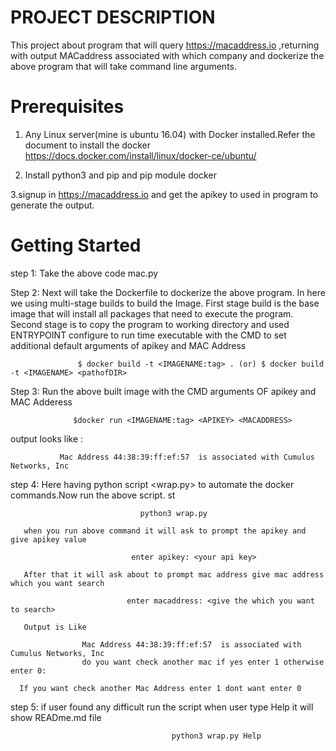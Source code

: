 PROJECT DESCRIPTION
============================

   This project about program that will query https://macaddress.io ,returning with output MACaddress associated with which company and dockerize the above program that will take command line arguments.
   
Prerequisites
==========================
  1. Any Linux server(mine is ubuntu 16.04) with Docker installed.Refer the document to install the docker https://docs.docker.com/install/linux/docker-ce/ubuntu/ 
  
  
  2. Install python3 and pip and pip module docker
  
  
  3.signup in https://macaddress.io and get the apikey to used in program to generate the output.
  
Getting Started
=======================================
 step 1: Take the above code mac.py 
 
 Step 2: Next will take the Dockerfile to dockerize the above program. In here we using multi-stage builds to build the Image.
       First stage build is the base image that will install all packages that need to execute the program.
       Second stage is to copy the program to working directory and used ENTRYPOINT configure to run time executable with the CMD to set
       additional default arguments of apikey and MAC Address
    
                   $ docker build -t <IMAGENAME:tag> . (or) $ docker build -t <IMAGENAME> <pathofDIR>
         
 Step 3: Run the above built image with the CMD arguments OF apikey and MAC Adderess
    
                  $docker run <IMAGENAME:tag> <APIKEY> <MACADDRESS>
                    
 output looks like :
                                                                                           
               Mac Address 44:38:39:ff:ef:57  is associated with Cumulus Networks, Inc

step 4: Here having python script <wrap.py> to automate the docker commands.Now run the above script.
st

                                 python3 wrap.py  
 
       when you run above command it will ask to prompt the apikey and give apikey value 
         
                               enter apikey: <your api key>

       After that it will ask about to prompt mac address give mac address which you want search
       
                              enter macaddress: <give the which you want to search>                         

       Output is Like
       
                    Mac Address 44:38:39:ff:ef:57  is associated with Cumulus Networks, Inc
                    do you want check another mac if yes enter 1 otherwise enter 0: 
  
      If you want check another Mac Address enter 1 dont want enter 0
      

step 5: if user found any difficult run the script when user type Help it will show READme.md file
    
                                        python3 wrap.py Help
     
